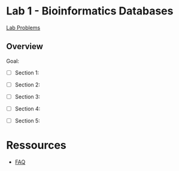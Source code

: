 # Lab 1 - Bioinformatics Databases

[Lab Problems](https://bioboot.github.io/bimm143_F18/class-material/lecture1-BIMM143_F18.pdf)

## Overview

Goal: 


- [ ] Section 1:
- [ ] Section 2:
- [ ] Section 3:
- [ ] Section 4:
- [ ] Section 5:



# Ressources

- [FAQ](https://www.ncbi.nlm.nih.gov/books/NBK3840/)




